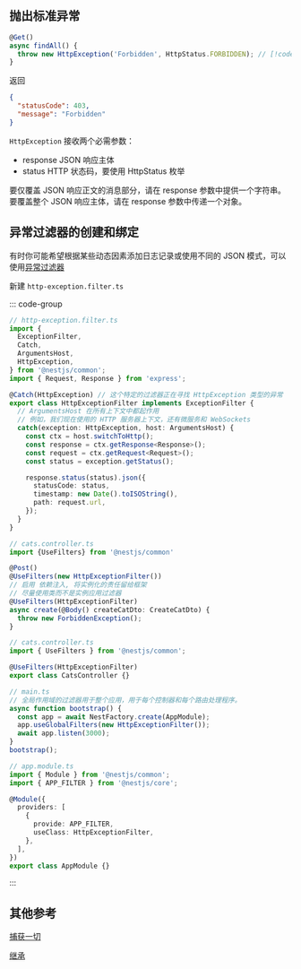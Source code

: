 ## 抛出标准异常

```ts
@Get()
async findAll() {
  throw new HttpException('Forbidden', HttpStatus.FORBIDDEN); // [!code focus]
}
```

返回

```json
{
  "statusCode": 403,
  "message": "Forbidden"
}
```

`HttpException` 接收两个必需参数：

- response JSON 响应主体
- status HTTP 状态码，要使用 HttpStatus 枚举

要仅覆盖 JSON 响应正文的消息部分，请在 response 参数中提供一个字符串。 要覆盖整个 JSON 响应主体，请在 response 参数中传递一个对象。

## 异常过滤器的创建和绑定

有时你可能希望根据某些动态因素添加日志记录或使用不同的 JSON 模式，可以使用[异常过滤器](https://nest.nodejs.cn/exception-filters#%E5%BC%82%E5%B8%B8%E8%BF%87%E6%BB%A4%E5%99%A8-1)

新建 `http-exception.filter.ts`

::: code-group

```ts [创建]{11}
// http-exception.filter.ts
import {
  ExceptionFilter,
  Catch,
  ArgumentsHost,
  HttpException,
} from '@nestjs/common';
import { Request, Response } from 'express';

@Catch(HttpException) // 这个特定的过滤器正在寻找 HttpException 类型的异常
export class HttpExceptionFilter implements ExceptionFilter {
  // ArgumentsHost 在所有上下文中都起作用
  // 例如，我们现在使用的 HTTP 服务器上下文，还有微服务和 WebSockets
  catch(exception: HttpException, host: ArgumentsHost) {
    const ctx = host.switchToHttp();
    const response = ctx.getResponse<Response>();
    const request = ctx.getRequest<Request>();
    const status = exception.getStatus();

    response.status(status).json({
      statusCode: status,
      timestamp: new Date().toISOString(),
      path: request.url,
    });
  }
}
```

```ts [绑定方法]
// cats.controller.ts
import {UseFilters} from '@nestjs/common'

@Post()
@UseFilters(new HttpExceptionFilter())
// 启用 依赖注入, 将实例化的责任留给框架
// 尽量使用类而不是实例应用过滤器
@UseFilters(HttpExceptionFilter)
async create(@Body() createCatDto: CreateCatDto) {
  throw new ForbiddenException();
}
```

```ts [绑定控制器]
// cats.controller.ts
import { UseFilters } from '@nestjs/common';

@UseFilters(HttpExceptionFilter)
export class CatsController {}
```

```ts [绑定全局作用域]
// main.ts
// 全局作用域的过滤器用于整个应用，用于每个控制器和每个路由处理程序。
async function bootstrap() {
  const app = await NestFactory.create(AppModule);
  app.useGlobalFilters(new HttpExceptionFilter());
  await app.listen(3000);
}
bootstrap();
```

```ts [使用依赖注入绑定]
// app.module.ts
import { Module } from '@nestjs/common';
import { APP_FILTER } from '@nestjs/core';

@Module({
  providers: [
    {
      provide: APP_FILTER,
      useClass: HttpExceptionFilter,
    },
  ],
})
export class AppModule {}
```

:::

## 其他参考

[捕获一切](https://nest.nodejs.cn/exception-filters#%E6%8D%95%E8%8E%B7%E4%B8%80%E5%88%87)

[继承](https://nest.nodejs.cn/exception-filters#%E7%BB%A7%E6%89%BF)
